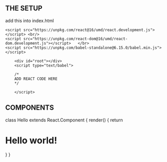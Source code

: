 ## THE SETUP
 add this into index.html
 ```
<script src="https://unpkg.com/react@16/umd/react.development.js"></script> <br/> 
<script src="https://unpkg.com/react-dom@16/umd/react-dom.development.js"></script>   </br>
<script src="https://unpkg.com/babel-standalone@6.15.0/babel.min.js"></script>  
 ```
```
    <div id="root"></div>  
    <script type="text/babel">  
      
    /*   
    ADD REACT CODE HERE 
    */  
      
    </script>  
```

## COMPONENTS
class Hello extends React.Component {
    render() {
        return <h1>Hello world!</h1>
    }
}